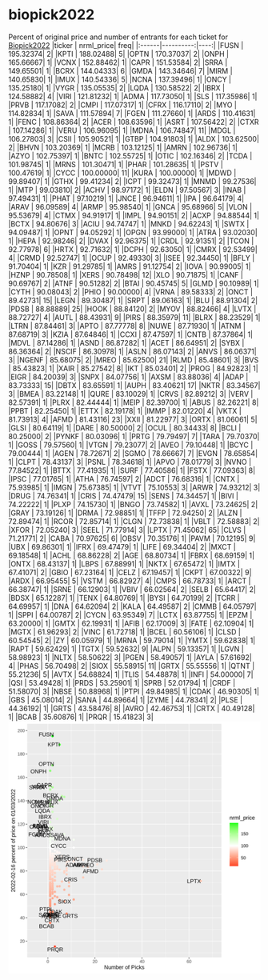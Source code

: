 # biopick2022
Percent of original price and number of entrants for each ticket for [Biopick2022](https://twitter.com/hashtag/Biopick2022)
|ticker | nrml_price| freq|
|:------|----------:|----:|
|FUSN   |  195.32374|    2|
|KPTI   |  188.02488|    5|
|OPTN   |  170.37037|    2|
|ONPH   |  165.66667|    1|
|VCNX   |  152.88462|    1|
|CAPR   |  151.53584|    2|
|SRRA   |  149.65501|    1|
|BCRX   |  144.04333|    6|
|GMDA   |  143.34646|    7|
|MIRM   |  140.65830|    1|
|IMUX   |  140.54336|    5|
|NCNA   |  137.39496|    1|
|ONCY   |  135.25180|    1|
|VYGR   |  135.05535|    2|
|LQDA   |  130.58522|    2|
|IBRX   |  124.58882|    4|
|VIRI   |  121.81232|    1|
|ADMA   |  117.73050|    1|
|SLS    |  117.35986|    1|
|PRVB   |  117.17082|    2|
|CMPI   |  117.07317|    1|
|CFRX   |  116.17110|    2|
|MYO    |  114.82834|    1|
|SAVA   |  111.57894|    7|
|FGEN   |  111.27660|    1|
|ARDS   |  110.41631|    1|
|FENC   |  108.86364|    2|
|ACER   |  108.63596|    1|
|ASRT   |  107.56422|    2|
|CTXR   |  107.14286|    1|
|VERU   |  106.96095|    1|
|MDNA   |  106.74847|   11|
|MDGL   |  106.27803|    3|
|CSII   |  105.90521|    1|
|GTBP   |  104.91803|    1|
|ALDX   |  103.62500|    2|
|BHVN   |  103.20369|    1|
|MCRB   |  103.12125|    1|
|AMRN   |  102.96736|    1|
|AZYO   |  102.75397|    1|
|BNTC   |  102.55725|    1|
|OTIC   |  102.16346|    2|
|TCDA   |  101.98745|    1|
|MRNS   |  101.30471|    1|
|PHAR   |  101.28635|    1|
|PSTV   |  100.47619|    1|
|CYCC   |  100.00000|   11|
|KURA   |  100.00000|    1|
|MDWD   |   99.89407|    1|
|GTHX   |   99.41234|    2|
|ICPT   |   99.32473|    1|
|MNMD   |   99.27536|    1|
|MTP    |   99.03810|    2|
|ACHV   |   98.97172|    1|
|ELDN   |   97.50567|    3|
|INAB   |   97.49431|    1|
|PHAT   |   97.10219|    1|
|JNCE   |   96.94611|    1|
|IPA    |   96.64179|    4|
|ARAV   |   96.09589|    4|
|ARMP   |   95.98540|    1|
|GNCA   |   95.68966|    5|
|VLON   |   95.53679|    4|
|CTMX   |   94.91917|    1|
|IMPL   |   94.90151|    2|
|ACXP   |   94.88544|    1|
|BCTX   |   94.80676|    3|
|ACIU   |   94.74747|    1|
|MNKD   |   94.62243|    1|
|SWTX   |   94.09487|    1|
|OPNT   |   94.05292|    1|
|OPGN   |   93.99000|    1|
|ATRA   |   93.02030|    1|
|HEPA   |   92.98246|    2|
|DVAX   |   92.96375|    1|
|CRDL   |   92.91351|    2|
|TCON   |   92.77978|    6|
|HRTX   |   92.71632|    1|
|DCPH   |   92.63050|    1|
|CMRX   |   92.53499|    4|
|CRMD   |   92.52747|    1|
|OCUP   |   92.49330|    3|
|ISEE   |   92.34450|    1|
|BFLY   |   91.70404|    1|
|KZR    |   91.29785|    1|
|AMRS   |   91.12754|    2|
|IOVA   |   90.99005|    1|
|HZNP   |   90.78508|    1|
|XERS   |   90.78498|   12|
|XLO    |   90.71875|    1|
|CANF   |   90.69767|    2|
|ATNF   |   90.51282|    2|
|BTAI   |   90.45745|    5|
|GLMD   |   90.10989|    1|
|CYTH   |   90.08043|    2|
|PHIO   |   90.00000|    4|
|VRNA   |   89.58333|    2|
|ONCT   |   89.42731|   15|
|LEGN   |   89.30487|    1|
|SRPT   |   89.06163|    1|
|BLU    |   88.91304|    2|
|PDSB   |   88.88889|   25|
|HOOK   |   88.84120|    2|
|MYOV   |   88.82466|    4|
|LVTX   |   88.72727|    4|
|AUTL   |   88.43931|    9|
|PIRS   |   88.35979|   11|
|BLRX   |   88.23529|    1|
|LTRN   |   87.84461|    3|
|APTO   |   87.77778|    8|
|NUWE   |   87.71930|    1|
|ATNM   |   87.68719|    3|
|KZIA   |   87.64846|    1|
|CCXI   |   87.47597|    1|
|CNTB   |   87.37864|    1|
|MDVL   |   87.14286|    1|
|ASND   |   86.87282|    1|
|ACET   |   86.64951|    2|
|SYBX   |   86.36364|    2|
|NSCIF  |   86.30978|    1|
|ASLN   |   86.07143|    2|
|ANVS   |   86.06371|    3|
|NGENF  |   85.68075|    2|
|MREO   |   85.62500|   21|
|RLMD   |   85.48601|    3|
|BVS    |   85.43823|    1|
|XAIR   |   85.27542|    8|
|IKT    |   85.03401|    2|
|PROG   |   84.92823|    1|
|EIGR   |   84.20039|    3|
|SNPX   |   84.07756|    1|
|AXSM   |   83.88036|    4|
|ADAP   |   83.73333|   15|
|DBTX   |   83.65591|    1|
|AUPH   |   83.40621|   17|
|NKTR   |   83.34567|    3|
|BMEA   |   83.22148|    1|
|QURE   |   83.10029|    1|
|CRVS   |   82.89212|    3|
|VERV   |   82.57391|    1|
|PLRX   |   82.44444|    1|
|MEIP   |   82.39700|    1|
|ABUS   |   82.26221|    8|
|PPBT   |   82.25450|    1|
|ETTX   |   82.19178|    1|
|IMMP   |   82.01220|    4|
|VKTX   |   81.73913|    4|
|AFMD   |   81.43116|   23|
|XXII   |   81.22977|    3|
|ORTX   |   81.06061|    5|
|GLSI   |   80.64119|    1|
|DARE   |   80.50000|    2|
|OCUL   |   80.34433|    8|
|BCLI   |   80.25000|    2|
|PYNKF  |   80.03096|    1|
|PRTG   |   79.79497|    7|
|TARA   |   79.70370|    1|
|GOSS   |   79.57560|    1|
|VTGN   |   79.23077|    2|
|AVEO   |   79.10448|    1|
|BCYC   |   79.00444|    1|
|AGEN   |   78.72671|    2|
|SGMO   |   78.66667|    7|
|EVGN   |   78.65854|    1|
|CLPT   |   78.43137|    3|
|PSNL   |   78.34618|    1|
|APVO   |   78.01779|    3|
|NVNO   |   77.84522|    1|
|BTTX   |   77.41935|    1|
|SURF   |   77.40586|    1|
|FSTX   |   77.09363|    8|
|IPSC   |   77.01765|    1|
|ATHA   |   76.74597|    2|
|ADCT   |   76.68316|    1|
|CNTX   |   75.93985|    1|
|IMGN   |   75.67385|    1|
|VTVT   |   75.10553|    3|
|ARWR   |   74.93212|    3|
|DRUG   |   74.76341|    1|
|CRIS   |   74.47479|   15|
|SENS   |   74.34457|    1|
|BIVI   |   74.22222|    1|
|PLXP   |   74.15730|    1|
|BNGO   |   73.74582|    1|
|AVXL   |   73.24625|    2|
|GRAY   |   73.19126|    1|
|DRMA   |   72.98851|    1|
|TFFP   |   72.94250|    2|
|ALZN   |   72.89474|    1|
|RCOR   |   72.85714|    1|
|CLGN   |   72.73838|    1|
|VBLT   |   72.58883|    2|
|XFOR   |   72.05240|    3|
|SEEL   |   71.77914|    3|
|LPTX   |   71.45062|   65|
|CLVS   |   71.21771|    2|
|CABA   |   70.97625|    6|
|OBSV   |   70.35176|    1|
|PAVM   |   70.12195|    9|
|UBX    |   69.86301|    1|
|IFRX   |   69.47479|    1|
|LIFE   |   69.34404|    2|
|MXCT   |   69.18548|    1|
|ACHL   |   68.86228|    2|
|AGE    |   68.80734|    1|
|FBRX   |   68.69159|    1|
|ONTX   |   68.43137|    1|
|LBPS   |   67.88991|    1|
|NKTX   |   67.65472|    1|
|IMTX   |   67.41071|    2|
|GBIO   |   67.23164|    1|
|CELZ   |   67.19457|    1|
|CKPT   |   67.00322|    9|
|ARDX   |   66.95455|    5|
|VSTM   |   66.82927|    4|
|CMPS   |   66.78733|    1|
|ARCT   |   66.38747|    1|
|SRNE   |   66.12903|    1|
|VBIV   |   66.02564|    2|
|SELB   |   65.64417|    2|
|BDSX   |   65.12287|    1|
|TENX   |   64.80769|    1|
|BYSI   |   64.70199|    2|
|TCRR   |   64.69957|    1|
|DNA    |   64.62094|    2|
|KALA   |   64.49587|    2|
|CMMB   |   64.05797|    1|
|SPPI   |   64.00787|    2|
|CYCN   |   63.95349|    7|
|LCTX   |   63.87755|    1|
|EPZM   |   63.20000|    1|
|GMTX   |   62.19931|    1|
|AFIB   |   62.17009|    3|
|FATE   |   62.10904|    1|
|MGTX   |   61.96293|    2|
|VINC   |   61.72718|    1|
|BCEL   |   60.56106|    1|
|CLSD   |   60.54545|    2|
|ZY     |   60.05979|    1|
|MRNA   |   59.79014|    1|
|YMTX   |   59.62838|    1|
|RAPT   |   59.62429|    1|
|TGTX   |   59.52632|    9|
|ALPN   |   59.13357|    1|
|LGVN   |   58.98923|    1|
|NLTX   |   58.50622|    3|
|PGEN   |   58.49057|    1|
|AYLA   |   57.61692|    4|
|PHAS   |   56.70498|    2|
|SIOX   |   55.58915|   11|
|GRTX   |   55.55556|    1|
|QTNT   |   55.21236|    5|
|AVTX   |   54.68824|    1|
|TLIS   |   54.48878|    1|
|INFI   |   54.00000|    7|
|QSI    |   53.49428|    1|
|PRDS   |   53.25901|    1|
|SPRB   |   52.01794|    1|
|CRDF   |   51.58070|    3|
|NBSE   |   50.88968|    1|
|PTPI   |   49.84985|    1|
|CDAK   |   46.90305|    1|
|GBS    |   45.08014|    2|
|SANA   |   44.89664|    1|
|ZYME   |   44.78341|    2|
|PLSE   |   44.36192|    1|
|GRTS   |   43.58476|    8|
|AVRO   |   42.46753|    1|
|CRTX   |   40.49128|    1|
|BCAB   |   35.60876|    1|
|PRQR   |   15.41823|    3|
![retvspicks](biopicks.png?raw=true)
